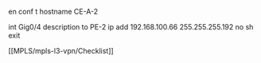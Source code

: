 en
conf t
hostname CE-A-2

int Gig0/4
description to PE-2
ip add 192.168.100.66 255.255.255.192
no sh
exit

[[MPLS/mpls-l3-vpn/Checklist]]